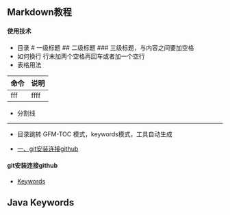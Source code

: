 ## Markdown教程

#### 使用技术

- 目录 # 一级标题 ## 二级标题 ### 三级标题，与内容之间要加空格
- 如何换行 行末加两个空格再回车或者加一个空行
- 表格用法

|  命令  |  说明   |
| ------ | ------ |
| fff    |  ffff  |

- 分割线
***

- 目录跳转 GFM-TOC 模式，keywords模式，工具自动生成
<!-- GFM-TOC -->
* [一、git安装连接github](#git安装连接github)
<!-- GFM-TOC -->
#### git安装连接github

- [Keywords](#Keywords)

<a name="Keywords"></a>
## Java Keywords

